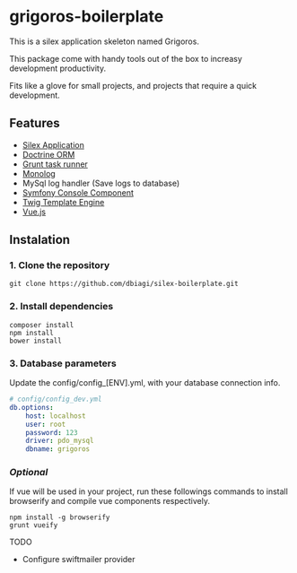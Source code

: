 # grigoros-boilerplate

This is a silex application skeleton named Grigoros.

This package come with handy tools out of the box to increasy development productivity.

Fits like a glove for small projects, and projects that require a quick development.

## Features
* [Silex Application](http://silex.sensiolabs.org/)
* [Doctrine ORM](http://www.doctrine-project.org/projects/orm.html)
* [Grunt task runner](http://gruntjs.com)
* [Monolog](https://github.com/seldaek/monolog)
* MySql log handler (Save logs to database)
* [Symfony Console Component](http://symfony.com/doc/current/components/console/introduction.html)
* [Twig Template Engine](http://twig.sensiolabs.org/)
* [Vue.js](http://vuejs.org)

## Instalation

### 1. Clone the repository
```
git clone https://github.com/dbiagi/silex-boilerplate.git
```

### 2. Install dependencies
```
composer install
npm install
bower install
```

### 3. Database parameters
Update the config/config_[ENV].yml, with your database connection info.
```yaml
# config/config_dev.yml
db.options:
    host: localhost
    user: root
    password: 123
    driver: pdo_mysql
    dbname: grigoros
```

### _Optional_ 
If vue will be used in your project, run these followings commands to install browserify and compile vue components respectively.
```
npm install -g browserify
grunt vueify
```

TODO
* Configure swiftmailer provider
